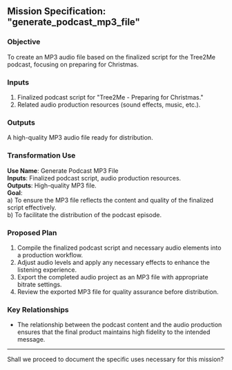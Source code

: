 ## Mission Specification: "generate_podcast_mp3_file"

### Objective
To create an MP3 audio file based on the finalized script for the Tree2Me podcast, focusing on preparing for Christmas.

### Inputs
1. Finalized podcast script for "Tree2Me - Preparing for Christmas."
2. Related audio production resources (sound effects, music, etc.).

### Outputs
A high-quality MP3 audio file ready for distribution.

### Transformation Use
**Use Name**: Generate Podcast MP3 File  
**Inputs**: Finalized podcast script, audio production resources.  
**Outputs**: High-quality MP3 file.  
**Goal**:  
a) To ensure the MP3 file reflects the content and quality of the finalized script effectively.  
b) To facilitate the distribution of the podcast episode.

### Proposed Plan
1. Compile the finalized podcast script and necessary audio elements into a production workflow.
2. Adjust audio levels and apply any necessary effects to enhance the listening experience.
3. Export the completed audio project as an MP3 file with appropriate bitrate settings.
4. Review the exported MP3 file for quality assurance before distribution.

### Key Relationships
- The relationship between the podcast content and the audio production ensures that the final product maintains high fidelity to the intended message.

---

Shall we proceed to document the specific uses necessary for this mission?